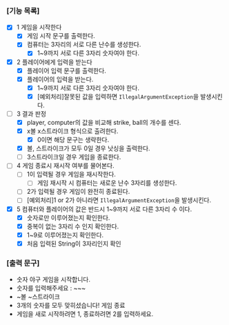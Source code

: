 ### [기능 목록]

- [x]  1 게임을 시작한다
    - [x]  게임 시작 문구를 출력한다.
    - [x]  컴퓨터는 3자리의 서로 다른 난수를 생성한다.
        - [x]  1~9까지 서로 다른 3자리 숫자여야 한다.
- [x]  2 플레이어에게 입력을 받는다
    - [x]  플레이어 입력 문구를 출력한다.
    - [x]  플레이어의 입력을 받는다.
        - [x]  1~9까지 서로 다른 3자리 숫자여야 한다.
        - [x]  [예외처리]잘못된 값을 입력하면 `IllegalArgumentException`을 발생시킨다.
- [ ]  3 결과 판정
    - [x]  player, computer의 값을 비교해 strike, ball의 개수를 센다.
    - [x]  x볼 x스트라이크 형식으로 출려한다.
        - [x]  0이면 해당 문구는 생략한다.
    - [x]  볼, 스트라이크가 모두 0일 경우 낫싱을 출력한다.
    - [ ]  3스트라이크일 경우 게임을 종료한다.
- [ ]  4 게임 종료시 재시작 여부를 물어본다.
    - [ ]  1이 입력될 경우 게임을 재시작한다.
        - [ ]  게임 재시작 시 컴퓨터는 새로운 난수 3자리를 생성한다.
    - [ ]  2가 입력될 경우 게임이 완전히 종료된다.
    - [ ]  [예외처리]1 or 2가 아니라면 `IllegalArgumentException`을 발생시킨다.
- [x]  5 컴퓨터와 플레이어의 값은 반드시 1~9까지 서로 다른 3자리 수 이다.
    - [x]  숫자로만 이루어졌는지 확인한다.
    - [x]  중복이 없는 3자리 수 인지 확인한다.
    - [x]  1~9로 이루어졌는지 확인한다.
    - [x]  처음 입력된 String이 3자리인지 확인

### [출력 문구]

- 숫자 야구 게임을 시작합니다.
- 숫자를 입력해주세요 : ~~~
- ~볼 ~스트라이크
- 3개의 숫자를 모두 맞히셨습니다! 게임 종료
- 게임을 새로 시작하려면 1, 종료하려면 2를 입력하세요.